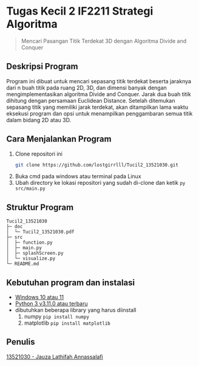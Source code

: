 # Tugas Kecil 2 IF2211 Strategi Algoritma
> Mencari Pasangan Titik Terdekat 3D dengan Algoritma Divide and Conquer

## Deskripsi Program
Program ini dibuat untuk mencari sepasang titik terdekat beserta jaraknya dari n buah titik pada ruang 2D, 3D, dan dimensi banyak dengan mengimplementasikan algoritma Divide and Conquer. Jarak dua buah titik dihitung dengan persamaan Euclidean Distance. Setelah ditemukan sepasang titik yang memiliki jarak terdekat, akan ditampilkan lama waktu eksekusi program dan opsi untuk menampilkan penggambaran semua titik dalam bidang 2D atau 3D.


## Cara Menjalankan Program
1. Clone repositori ini
    ```sh
    git clone https://github.com/lostgirrlll/Tucil2_13521030.git
    ```
2. Buka cmd pada windows atau terminal pada Linux
3. Ubah directory ke lokasi repositori yang sudah di-clone dan ketik `py src/main.py`


## Struktur Program
```
Tucil2_13521030        
├─ doc                 
│  └─ Tucil2_13521030.pdf         
├─ src                 
│  ├─ function.py      
│  ├─ main.py          
│  ├─ splashScreen.py  
│  └─ visualize.py     
└─ README.md           
```

## Kebutuhan program dan instalasi
* [Windows 10 atau 11](https://www.microsoft.com/software-download/windows11)
* [Python 3 v3.11.0 atau terbaru](https://www.python.org/downloads/)
* dibutuhkan beberapa library yang harus diinstall
    1. numpy 
        `
        pip install numpy
        `
    2. matplotlib 
        `
        pip install matplotlib
        `

## Penulis
   [13521030 - Jauza Lathifah Annassalafi](https://github.com/lostgirrlll)


